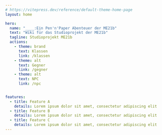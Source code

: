 ```yaml
---
# https://vitepress.dev/reference/default-theme-home-page
layout: home

hero:
  name: "____:Ein Pen'n'Paper Abenteuer der ME21b"
  text: "Wiki für das Studioprojekt der ME21b"
  tagline: Studioprojekt ME21b
  actions:
    - theme: brand
      text: Klassen
      link: /klassen
    - theme: alt
      text: Gegner
      link: /gegner
    - theme: alt
      text: NPC
      link: /npc


features:
  - title: Feature A
    details: Lorem ipsum dolor sit amet, consectetur adipiscing elit
  - title: Feature B
    details: Lorem ipsum dolor sit amet, consectetur adipiscing elit
  - title: Feature C
    details: Lorem ipsum dolor sit amet, consectetur adipiscing elit
---
```


